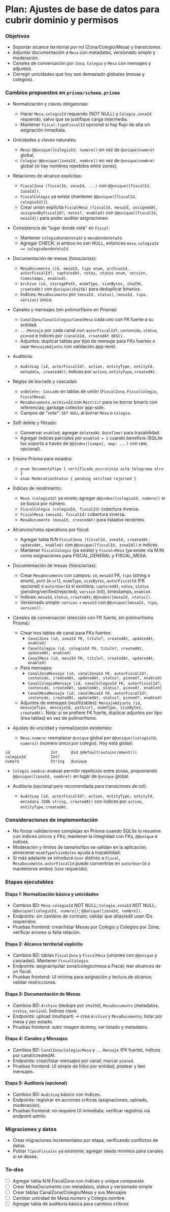 <!-- 22ae44f7-7c21-4c5e-aaa9-a1e41463999d 80d5e2f8-ff11-441f-b879-fc2b007a2b29 -->
# Plan: Ajustes de base de datos para cubrir dominio y permisos

### Objetivos

- Soportar alcance territorial por rol (Zona/Colegio/Mesa) y transiciones.
- Adjuntar documentación a `Mesa` con metadatos, versionado simple y moderación.
- Canales de conversación por `Zona`, `Colegio` y `Mesa` con mensajes y adjuntos.
- Corregir unicidades que hoy son demasiado globales (mesas y colegios).

### Cambios propuestos en `prisma/schema.prisma`

- Normalización y claves obligatorias:
  - Hacer `Mesa.colegioId` requerido (NOT NULL) y `Colegio.zonaId` requerido, salvo que se justifique carga intermedia.
  - Mantener `Fiscal.tipoFiscalId` opcional si hay flujo de alta sin asignación inmediata.

- Unicidades y claves naturales:
  - `Mesa`: `@@unique([colegioId, numero])` en vez de `@unique(numero)` global.
  - `Colegio`: `@@unique([zonaId, nombre])` en vez de `@unique(nombre)` global (si hay nombres repetidos entre zonas).

- Relaciones de alcance explícitas:
  - `FiscalZona (fiscalId, zonaId, ...)` con `@@unique([fiscalId, zonaId])`.
  - `FiscalColegio` ya existe (mantener `@@unique([fiscalId, colegioId])`).
  - Crear unión explícita `FiscalMesa (fiscalId, mesaId, assignedAt, assignedByFiscalId?, notes?, enabled)` con `@@unique([fiscalId, mesaId])` para poder auditar asignaciones.

- Consistencia de "lugar donde vota" en `Fiscal`:
  - Mantener `colegioDondeVotaId` y `mesaDondeVotaId`.
  - Agregar CHECK: si ambos no son NULL, entonces `mesa.colegioId == colegioDondeVotaId`.

- Documentación de mesas (fotos/actas):
  - `MesaDocumento (id, mesaId, tipo enum, archivoId, autorFiscalId?, capturedAt, notes, status enum, version, timestamps, enabled)`.
  - `Archivo (id, storagePath, mimeType, sizeBytes, sha256, createdAt)` con `@unique(sha256)` para deduplicar binarios.
  - Índices: `MesaDocumento` por `(mesaId, status)`, `(mesaId, tipo, version)` único.

- Canales y mensajes (sin polimorfismo en Prisma):
  - `CanalZona/CanalColegio/CanalMesa` cada uno con FK fuerte a su entidad.
  - `...Mensaje` por cada canal con `autorFiscalId?`, `contenido`, `status`, `pinned` e índices por `(canalXId, createdAt DESC)`.
  - Adjuntos: duplicar tablas por tipo de mensaje para FKs fuertes o usar `MensajeAdjunto` con validación app-level.

- Auditoría:
  - `AuditLog (id, actorFiscalId?, action, entityType, entityId, metadata, createdAt)`; índices por `action`, `entityType`, `createdAt`.

- Reglas de borrado y cascadas:
  - `onDelete: Cascade` en tablas de unión (`FiscalZona`, `FiscalColegio`, `FiscalMesa`).
  - `MesaDocumento.archivoId` con `Restrict` para no borrar binario con referencias; garbage collector app-side.
  - Campos de "vota": `SET NULL` al borrar `Mesa` o `Colegio`.

- Soft delete y filtrado:
  - Conservar `enabled`; agregar `deletedAt DateTime?` para trazabilidad.
  - Agregar índices parciales por `enabled = 1` cuando beneficie (SQLite los soporta a través de `@@index([campo], map: ...)` con raw, opcional).

- Enums Prisma para estados:
  - `enum DocumentoTipo { certificado_escrutinio acta telegrama otro }`
  - `enum ModerationStatus { pending verified rejected }`

- Índices de rendimiento:
  - `Mesa (colegioId)` ya existe; agregar `@@index([colegioId, numero])` si se busca por número.
  - `FiscalColegio (colegioId, fiscalId)` cobertura inversa.
  - `FiscalMesa (mesaId, fiscalId)` cobertura inversa.
  - `MesaDocumento (mesaId, createdAt)` para listados recientes.

- Alcances/roles operativos por fiscal:
  - Agregar tabla N:N `FiscalZona (fiscalId, zonaId, createdAt, updatedAt, enabled)` con `@@unique([fiscalId, zonaId])` e índices.
  - Mantener `FiscalColegio` (ya existe) y `Fiscal↔Mesa` (ya existe vía M:N) como asignaciones para FISCAL_GENERAL y FISCAL_MESA.

- Documentación de mesas (fotos/actas):
  - Crear `MesaDocumento` con campos: `id`, `mesaId` FK, `tipo` (string o enum), `path` (o `url`), `mimeType`, `sizeBytes`, `autorFiscalId` (FK opcional) o `autorUserId` si existiera, `capturedAt`, `notes`, `status` (pending/verified/rejected), `version` (int), timestamps, `enabled`.
  - Índices: `mesaId`, `status`, `createdAt`; `@@index([mesaId, status])`.
  - Versionado simple: `version` + `mesaId` con `@@unique([mesaId, tipo, version])`.

- Canales de conversación (elección con FK fuerte, sin polimorfismo Prisma):
  - Crear tres tablas de canal para FKs fuertes:
    - `CanalZona (id, zonaId FK, titulo?, createdAt, updatedAt, enabled)`
    - `CanalColegio (id, colegioId FK, titulo?, createdAt, updatedAt, enabled)`
    - `CanalMesa (id, mesaId FK, titulo?, createdAt, updatedAt, enabled)`
  - Para mensajes:
    - `CanalZonaMensaje (id, canalZonaId FK, autorFiscalId?, contenido, createdAt, updatedAt, status?, pinned?, enabled)`
    - `CanalColegioMensaje (id, canalColegioId FK, autorFiscalId?, contenido, createdAt, updatedAt, status?, pinned?, enabled)`
    - `CanalMesaMensaje (id, canalMesaId FK, autorFiscalId?, contenido, createdAt, updatedAt, status?, pinned?, enabled)`
  - Adjuntos de mensajes (reutilizables): `MensajeAdjunto (id, mensajeTipo, mensajeId, path/url, mimeType, sizeBytes, createdAt)`. Nota: si se prefiere FK fuerte, duplicar adjuntos por tipo (tres tablas) en vez de polimorfismo.

- Ajustes de unicidad y normalización existentes:
  - `Mesa.numero`: reemplazar `@unique` global por `@@unique([colegioId, numero])` (número único por colegio). Hoy está global:
```103:107:prisma/schema.prisma
id                  Int      @id @default(autoincrement())
colegioId           Int?
numero              String   @unique
```

  - `Colegio.nombre`: evaluar permitir repetición entre zonas, proponiendo `@@unique([zonaId, nombre])` en lugar de `@unique` global.

- Auditoría (opcional pero recomendada para transiciones de rol):
  - `AuditLog (id, actorFiscalId?, action, entityType, entityId, metadata JSON string, createdAt)` con índices por `action`, `entityType`, `createdAt`.

### Consideraciones de implementación

- No forzar validaciones complejas en Prisma cuando SQLite lo resuelve con índices únicos y FKs; mantener la integridad con FKs, `@@unique` e índices.
- Moderación y límites de tamaño/tipo se validan en la aplicación; almacenar `mimeType`/`sizeBytes` ayuda a trazabilidad.
- Si más adelante se introduce `User` distinto a `Fiscal`, `MesaDocumento.autorFiscalId` puede convertirse en `autorUserId` o mantenerse ambos (uno requerido).

### Etapas ejecutables

#### Etapa 1: Normalización básica y unicidades
- Cambios BD: `Mesa.colegioId` NOT NULL; `Colegio.zonaId` NOT NULL; `@@unique([colegioId, numero])`; `@@unique([zonaId, nombre])`.
- Endpoints: sin cambios de contrato; validar que altas/edit usan IDs requeridos.
- Pruebas frontend: crear/listar Mesas por Colegio y Colegios por Zona; verificar errores si falta relación.

#### Etapa 2: Alcance territorial explícito
- Cambios BD: tablas `FiscalZona` y `FiscalMesa` (uniones con `@@unique` y cascadas). Mantener `FiscalColegio`.
- Endpoints: asignar/quitar zona/colegio/mesa a Fiscal; leer alcances de un fiscal.
- Pruebas frontend: UI mínima para asignación y lectura de alcance; validar restricciones.

#### Etapa 3: Documentación de Mesas
- Cambios BD: `Archivo` (dedupe por `sha256`), `MesaDocumento` (metadatos, `status`, `version`). Índices clave.
- Endpoints: upload (multipart) → crea `Archivo` y `MesaDocumento`; listar por mesa y por estado.
- Pruebas frontend: subir imagen dummy, ver listado y metadatos.

#### Etapa 4: Canales y Mensajes
- Cambios BD: `CanalZona/Colegio/Mesa` y `...Mensaje` (FK fuerte), índices por canal/createdAt.
- Endpoints: crear/listar mensajes por canal; marcar `pinned`.
- Pruebas frontend: UI simple de hilos por entidad; postear y leer mensajes.

#### Etapa 5: Auditoría (opcional)
- Cambios BD: `AuditLog` básico con índices.
- Endpoints: registrar en acciones críticas (asignaciones, uploads, moderación).
- Pruebas frontend: no requiere UI inmediata; verificar registros vía endpoint admin.

### Migraciones y datos

- Crear migraciones incrementales por etapa, verificando conflictos de datos.
- Poblar `TiposFiscales` ya existente; agregar seeds mínimos para canales si se desea.

### To-dos

- [ ] Agregar tabla N:N FiscalZona con índices y unique compuesta
- [ ] Crear MesaDocumento con metadatos, status y versionado simple
- [ ] Crear tablas CanalZona/Colegio/Mesa y sus Mensajes
- [ ] Cambiar unicidad de Mesa.numero y Colegio.nombre
- [ ] Agregar tabla de auditoría básica para cambios críticos
